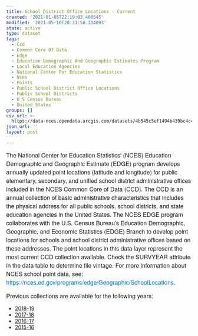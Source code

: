 ```yaml
---
title: School District Office Locations - Current
created: '2021-01-05T22:19:03.408545'
modified: '2021-05-10T20:31:58.134093'
state: active
type: dataset
tags:
  - Ccd
  - Common Core Of Data
  - Edge
  - Education Demographic And Geographic Estimates Program
  - Local Education Agencies
  - National Center For Education Statistics
  - Nces
  - Points
  - Public School District Office Locations
  - Public School Districts
  - U S Census Bureau
  - United States
groups: []
csv_url: >-
  https://data-nces.opendata.arcgis.com/datasets/4b545c5ef1494b439bc4c4ce888f8b7d_0.csv?outSR=%7B%22latestWkid%22%3A102039%2C%22wkid%22%3A102039%7D
json_url: ''
layout: post

---
```

<div style='text-align:Left;'><p><span style='font-family:&quot;Avenir Next W01&quot;, &quot;Avenir Next W00&quot;, &quot;Avenir Next&quot;, Avenir, &quot;Helvetica Neue&quot;, sans-serif; font-size:16px;'>The National Center for Education Statistics' (NCES) Education Demographic and Geographic Estimate (EDGE) program develops annually updated point locations (latitude and longitude) for public elementary, secondary, and unified school district administrative offices included in the NCES Common Core of Data (CCD). </span><span style='font-family:&quot;Avenir Next W01&quot;, &quot;Avenir Next W00&quot;, &quot;Avenir Next&quot;, Avenir, &quot;Helvetica Neue&quot;, sans-serif; font-size:16px;'>The CCD is an annual collection of basic administrative characteristics that includes the physical address for all public schools, school districts, and state education agencies in the United States. The NCES EDGE program collaborates with the U.S. Census Bureau’s Education Demographic, Geographic, and Economic Statistics (EDGE) Branch to develop point locations for schools and school district administrative offices based on these addresses. The point locations in this data layer represent the most current CCD collection available. Check the SURVYEAR attribute in the data table to determine file vintage. For more information about NCES school point data, see: </span><a href='https://nces.ed.gov/programs/edge/Geographic/SchoolLocations' rel='nofollow ugc' style='color:rgb(0, 121, 193); text-decoration-line:none; font-family:&quot;Avenir Next W01&quot;, &quot;Avenir Next W00&quot;, &quot;Avenir Next&quot;, Avenir, &quot;Helvetica Neue&quot;, sans-serif; font-size:16px;'>https://nces.ed.gov/programs/edge/Geographic/SchoolLocations</a><span style='font-family:&quot;Avenir Next W01&quot;, &quot;Avenir Next W00&quot;, &quot;Avenir Next&quot;, Avenir, &quot;Helvetica Neue&quot;, sans-serif; font-size:16px;'>. </span><br /></p><p><span style='font-family:&quot;Avenir Next W01&quot;, &quot;Avenir Next W00&quot;, &quot;Avenir Next&quot;, Avenir, &quot;Helvetica Neue&quot;, sans-serif; font-size:16px;'>Previous collections are available for the following years:</span></p><p><ul><li><a href='https://nces.maps.arcgis.com/home/item.html?id=2cf893e8f3304db18ea9dd239acc74a3v' rel='nofollow ugc' target='_blank'>2018-19</a><br /></li><li><a href='https://nces.maps.arcgis.com/home/item.html?id=0b7f9ab695be4f7285bf1c51461a1c40' rel='nofollow ugc' target='_blank'>2017-18</a><br /></li><li><a href='https://nces.maps.arcgis.com/home/item.html?id=f42d690035cb4e35b8247886a495305c' rel='nofollow ugc' target='_blank'>2016-17</a><br /></li><li><a href='https://nces.maps.arcgis.com/home/item.html?id=9f7c5c08e2df46eebbff76717effe2dd' rel='nofollow ugc' target='_blank'>2015-16</a><br /></li></ul></p></div>
